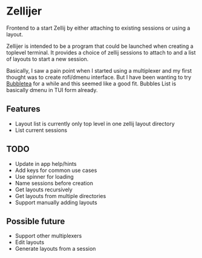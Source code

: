 # Zellijer
Frontend to a start Zellij by either attaching to existing sessions or using a layout.

Zellijer is intended to be a program that could be launched when creating a toplevel terminal. It provides a choice of zellij sessions to attach to and a list of layouts to start a new session. 

Basically, I saw a pain point when I started using a multiplexer and my first thought was to create rofi/dmenu interface. But I have been wanting to try [Bubbletea](https://github.com/charmbracelet/bubbletea/) for a while and this seemed like a good fit. Bubbles List is basically dmenu in TUI form already.

## Features

- Layout list is currently only top level in one zellij layout directory
- List current sessions

## TODO

- Update in app help/hints
- Add keys for common use cases
- Use spinner for loading
- Name sessions before creation
- Get layouts recursively
- Get layouts from multiple directories
- Support manually adding layouts

## Possible future

- Support other multiplexers
- Edit layouts
- Generate layouts from a session

